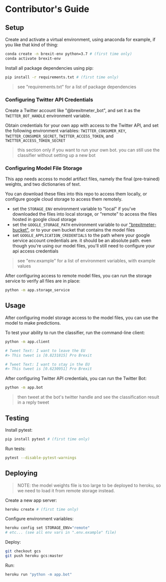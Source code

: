 # Contributor's Guide

## Setup

Create and activate a virtual environment, using anaconda for example, if you like that kind of thing:

```sh
conda create -n brexit-env python=3.7 # (first time only)
conda activate brexit-env
```

Install all package dependencies using pip:

```sh
pip install -r requirements.txt # (first time only)
```

> see "requirements.txt" for a list of package dependencies

### Configuring Twitter API Credentials

Create a Twitter account like "@brexitmeter_bot", and set it as the `TWITTER_BOT_HANDLE` environment variable.

Obtain credentials for your own app with access to the Twitter API, and set the following environment variables: `TWITTER_CONSUMER_KEY`, `TWITTER_CONSUMER_SECRET`, `TWITTER_ACCESS_TOKEN`, and `TWITTER_ACCESS_TOKEN_SECRET`

> this section only if you want to run your own bot. you can still use the classifier without setting up a new bot

### Configuring Model File Storage

This app needs access to model artifact files, namely the final (pre-trained) weights, and two dictionaries of text.

You can download these files into this repo to access them locally, or configure google cloud storage to access them remotely.

 + set the `STORAGE_ENV` environment variable to "local" if you've downloaded the files into local storage, or "remote" to access the files hosted in google cloud storage
 + set the `GOOGLE_STORAGE_PATH` environment variable to our ["brexitmeter-bucket"](https://console.cloud.google.com/storage/browser/brexitmeter-bucket/), or to your own bucket that contains the model files
 + set `GOOGLE_APPLICATION_CREDENTIALS` to the path where your google service account credentials are. it should be an absolute path. even though you're using our model files, you'll still need to configure your api access credentials

> see "env.example" for a list of environment variables, with example values

After configuring access to remote model files, you can run the storage service to verify all files are in place:

```sh
python -m app.storage_service
```

## Usage

After configuring model storage access to the model files, you can use the model to make predictions.

To test your ability to run the classifier, run the command-line client:

```sh
python -m app.client

# Tweet Text: I want to leave the EU
#> This tweet is [0.8231815] Pro Brexit

# Tweet Text: I want to stay in the EU
#> This tweet is [0.6230951] Pro Brexit
```

After configuring Twitter API credentials, you can run the Twitter Bot:

```sh
python -m app.bot
```

> then tweet at the bot's twitter handle and see the classification result in a reply tweet

## Testing

Install pytest:

```sh
pip install pytest # (first time only)
```

Run tests:

```sh
pytest --disable-pytest-warnings
```

## Deploying

> NOTE: the model weights file is too large to be deployed to heroku, so we need to load it from remote storage instead.

Create a new app server:

```sh
heroku create # (first time only)
```

Configure environment variables:

```sh
heroku config set STORAGE_ENV="remote"
# etc... (see all env vars in ".env.example" file)
```

Deploy:

```sh
git checkout gcs
git push heroku gcs:master
```

Run:

```sh
heroku run "python -m app.bot"
```
